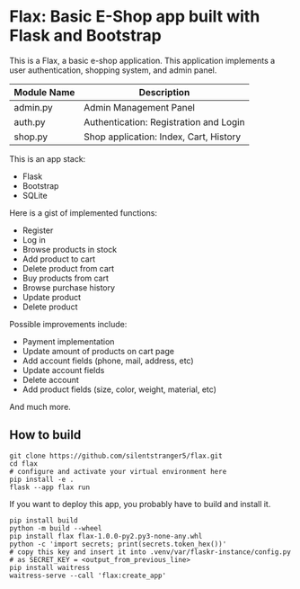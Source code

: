 # Flax: Basic E-Shop app built with Flask and Bootstrap

This is a Flax, a basic e-shop application. This application implements a user authentication, shopping system, and admin panel.

| Module Name   | Description |
|---------------|-------------|
| admin.py      | Admin Management Panel |
| auth.py       | Authentication: Registration and Login |
| shop.py       | Shop application: Index, Cart, History |

This is an app stack:

- Flask
- Bootstrap
- SQLite

Here is a gist of implemented functions:

- Register
- Log in
- Browse products in stock
- Add product to cart
- Delete product from cart
- Buy products from cart
- Browse purchase history
- Update product
- Delete product

Possible improvements include:

- Payment implementation
- Update amount of products on cart page
- Add account fields (phone, mail, address, etc)
- Update account fields
- Delete account
- Add product fields (size, color, weight, material, etc)

And much more.

## How to build

```
git clone https://github.com/silentstranger5/flax.git
cd flax
# configure and activate your virtual environment here
pip install -e .
flask --app flax run
```

If you want to deploy this app, you probably have to build and install it.

```
pip install build
python -m build --wheel
pip install flax flax-1.0.0-py2.py3-none-any.whl
python -c 'import secrets; print(secrets.token_hex())'
# copy this key and insert it into .venv/var/flaskr-instance/config.py
# as SECRET_KEY = <output_from_previous_line>
pip install waitress
waitress-serve --call 'flax:create_app'
```
